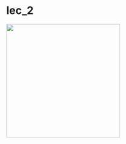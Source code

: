 # lec_2
<img src = "https://github.com/hirenkhasatiya/core_flutter/assets/121547143/d0099891-fba7-438c-a1d2-a6ef2ab6d84e" width ="300">
